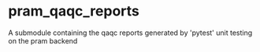 # pram_qaqc_reports
A submodule containing the qaqc reports generated by 'pytest' unit testing on the pram backend
